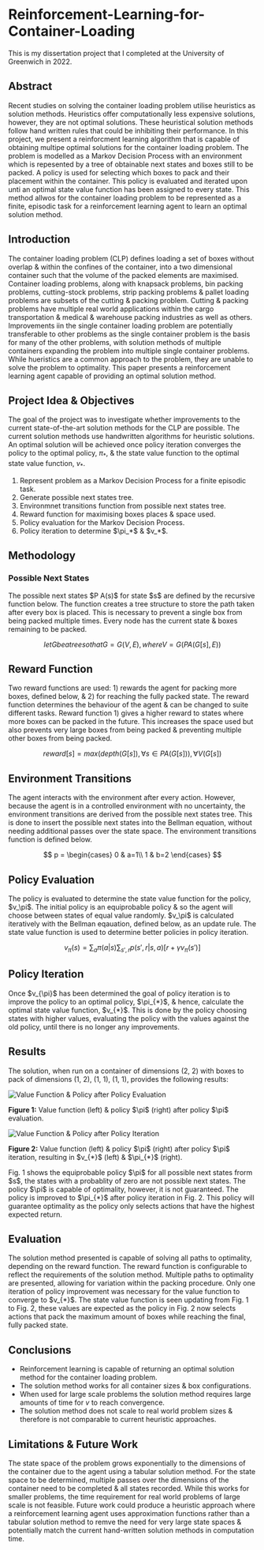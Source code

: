 # Reinforcement-Learning-for-Container-Loading

This is my dissertation project that I completed at the University of Greenwich in 2022.

## Abstract

Recent studies on solving the container loading problem utilise heuristics as solution methods. Heuristics offer computationally less expensive solutions, however, they are not optimal solutions. These heuristical solution methods follow hand written rules that could be inhibiting their performance. In this project, we present a reinforcment learning algorithm that is capable of obtaining multipe optimal solutions for the container loading problem. The problem is modelled as a Markov Decision Process with an environment which is repesented by a tree of obtainable next states and boxes still to be packed. A policy is used for selecting which boxes to pack and their placement within the container. This policy is evaluated and iterated upon unti an optimal state value function has been assigned to every state. This method allwos for the container loading problem to be represented as a finite, episodic task for a reinforcement learning agent to learn an optimal solution method.

## Introduction

The container loading problem (CLP) defines loading a set of boxes without overlap & within the confines of the container, into a two dimensional container such that the volume of the packed elements are maximised. Container loading problems, along with knapsack problems, bin packing problems, cutting-stock problems, strip packing problems & pallet loading problems are subsets of the cutting & packing problem. Cutting & packing problems have multiple real world applications within the cargo transportation & medical & warehouse packing industries as well as others. Improvements iin the single container loading problem are potentially transferable to other problems as the single container problem is the basis for many of the other problems, with solution methods of multiple containers expanding the problem into multiple single container problems. While hueristics are a common approach to the problem, they are unable to solve the problem to optimality. This paper presents a reinforcement learning agent capable of providing an optimal solution method.

## Project Idea & Objectives

The goal of the project was to investigate whether improvements to the current state-of-the-art solution methods for the CLP are possible. The current solution methods use handwritten algorithms for heuristic solutions. An optimal solution will be achieved once policy iteration converges the policy to the optimal policy, $\pi_*$, & the state value function to the optimal state value function, $v_*$.

<ol>
	<li>Represent problem as a Markov Decision Process for a finite episodic task.</li>
	<li>Generate possible next states tree.</li>
	<li>Environmnet transitions function from possible next states tree.</li>
	<li>Reward function for maximising boxes places & space used.</li>
	<li>Policy evaluation for the Markov Decision Process.</li>
	<li>Policy iteration to determine $\pi_*$ & $v_*$.</li>
</ol>

## Methodology
### Possible Next States
<p>
The possible next states $P A(s)$ for state $s$ are defined by the recursive function below. The function creates a tree structure to store the path taken after every box is placed. This is necessary to prevent a single box from being packed multiple times. Every node has the current state & boxes remaining to be packed.
</p>

$$let G be a tree so that G = G(V, E), where V = G(P A(G[s], E))$$

## Reward Function
<p>
Two reward functions are used: 1) rewards the agent for packing more boxes, defined below, & 2) for reaching the fully packed state. The reward function determines the behaviour of the agent & can be changed to suite different tasks. Reward function 1) gives a higher reward to states where more boxes can be packed in the future. This increases the space used but also prevents very large boxes from being packed & preventing multiple other boxes from being packed.
</p>

$$reward[s] = max(depth(G[s]), ∀s \in P A (G[s])), ∀ V (G[s])$$

## Environment Transitions
<p>
The agent interacts with the environment after every action. However, because the agent is in a controlled environment with no uncertainty, the environment transitions are derived from the possible next states tree. This is done to insert the possible next states into the Bellman equation, without needing additional passes over the state space. The environment transitions function is defined below.
</p>

$$
p = \begin{cases} 0 & a=1\\ 1 & b=2 \end{cases}
$$

## Policy Evaluation
<p>
The policy is evaluated to determine the state value function for the policy, $v_\pi$. The initial policy is an equiprobable policy & so the agent will choose between states of equal value randomly. $v_\pi$ is calculated iteratively with the Bellman eqauation, defined below, as an update rule. The state value function is used to determine better policies in policy iteration.
</p>

$$v_\pi(s) = \sum_{a}{\pi(a | s)}\sum_{s', r}{p(s', r | s, a)}[r + \gamma v_{\pi}(s')]$$

## Policy Iteration
<p>
Once $v_{\pi}$ has been determined the goal of policy iteration is to improve the policy to an optimal policy, $\pi_{*}$, & hence, calculate the optimal state value function, $v_{*}$. This is done by the policy choosing states with higher values, evaluating the policy with the values against the old policy, until there is no longer any improvements.
</p>

## Results
<p>
The solution, when run on a container of dimensions (2, 2) with boxes to pack of dimensions (1, 2), (1, 1), (1, 1), provides the following results:
</p>

![Value Function & Policy after Policy Evaluation](https://github.com/ctorrington/Reinforcement-Learning-for-Container-Loading/blob/main/Images/Value%20Function%20&%20Policy%20after%20Policy%20Evaluation.png?raw=true)
<p>
<b>Figure 1:</b> Value function (left) & policy $\pi$ (right) after policy $\pi$ evaluation.
</p>

![Value Function & Policy after Policy Iteration](https://github.com/ctorrington/Reinforcement-Learning-for-Container-Loading/blob/main/Images/Value%20Function%20&%20Policy%20after%20Policy%20Iteration.png?raw=true)

<p>
<b>Figure 2:</b> Value function (left) & policy $\pi$ (right) after policy $\pi$ iteration, resulting in $v_{*}$ (left) & $\pi_{*}$ (right).
</p>

<p>
Fig. 1 shows the equiprobable policy $\pi$ for all possible next states frorm $s$, the states with a probablity of zero are not possible next states. The policy $\pi$ is capable of optimality, however, it is not guaranteed. The policy is improved to $\pi_{*}$ after policy iteration in Fig. 2. This policy will guarantee optimality as the policy only selects actions that have the highest expected return.
</p>

## Evaluation
<p>
The solution method presented is capable of solving all paths to optimality, depending on the reward function. The reward function is configurable to reflect the requirements of the solution method. Multiple paths to optimality are presented, allowing for variation within the packing procedure. Only one iteration of policy improvement was necessary for the value function to converge to $v_{*}$. The state value function is seen updating from Fig. 1 to Fig. 2, these values are expected as the policy in Fig. 2 now selects actions that pack the maximum amount of boxes while reaching the final, fully packed state.
</p>

## Conclusions
 - Reinforcement learning is capable of returning an optimal solution method for the container loading problem.
 - The solution method works for all container sizes & box configurations.
 - When used for large scale problems the solution method requires large amounts of time for $v$ to reach convergence.
 - The solution method does not scale to real world problem sizes & therefore is not comparable to current heuristic approaches.
 
 ## Limitations & Future Work
 <p>
 The state space of the problem grows exponentially to the dimensions of the container due to the agent using a tabular solution method. For the state space to be determined, multiple passes over the dimensions of the container need to be completed & all states recorded. While this works for smaller problems, the time requirement for real world problems of large scale is not feasible. Future work could produce a heuristic approach where a reinforcement learning agent uses approximation functions rather than a tabular solution method to remve the need for very large state spaces & potentially match the current hand-written solution methods in computation time.
 </p>
 
